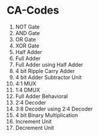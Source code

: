 # CA-Codes
1. NOT Gate
2. AND Gate
3. OR Gate
4. XOR Gate
5. Half Adder
6. Full Adder
7. Full Adder using Half Adder
8. 4 bit Ripple Carry Adder
9. 4 bit Adder Subtractor Unit
10. 4:1 MUX
11. 1:4 DMUX
12. Full Adder Behavioral
13. 2:4 Decoder
14. 3:8 Decoder using 2:4 Decoder
15. 4 bit Binary Multiplication
16. Increment Unit
17. Decrement Unit
